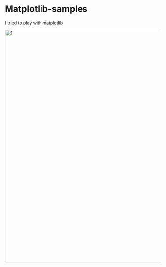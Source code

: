 # Matplotlib-samples

I tried to play with matplotlib

<img width="752" alt="1" src="https://github.com/enty8080/Matplotlib-samples/assets/54115104/8718bd14-3a10-4deb-b559-8c90474d8f8f">
